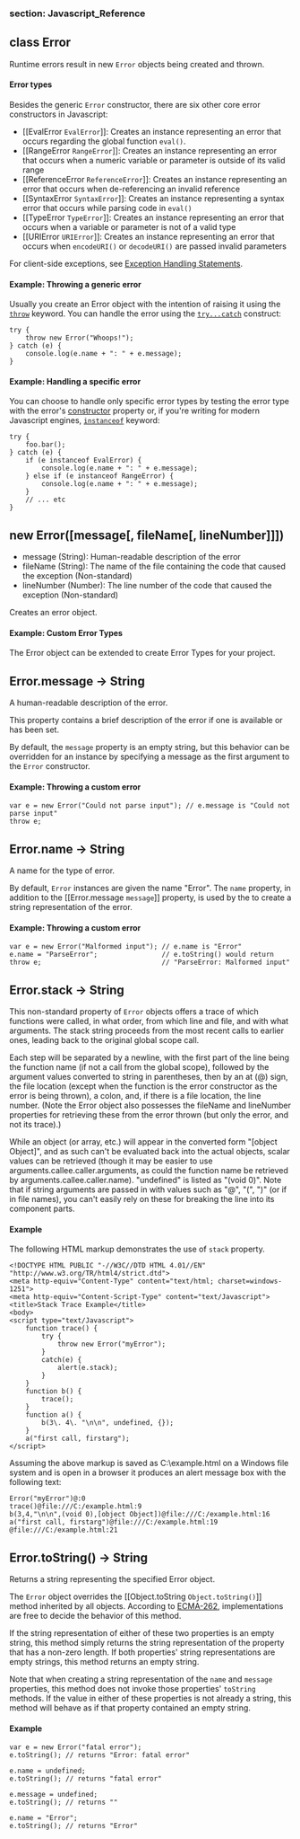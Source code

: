 
### section: Javascript_Reference
## class Error


Runtime errors result in new `Error` objects being created and thrown.

#### Error types

Besides the generic `Error` constructor, there are six other core error constructors in Javascript:

* [[EvalError `EvalError`]]: Creates an instance representing an error that occurs regarding the global function `eval()`.
* [[RangeError `RangeError`]]: Creates an instance representing an error that occurs when a numeric variable or parameter is outside of its valid range
* [[ReferenceError `ReferenceError`]]: Creates an instance representing an error that occurs when de-referencing an invalid reference
* [[SyntaxError `SyntaxError`]]: Creates an instance representing a syntax error that occurs while parsing code in `eval()`
* [[TypeError `TypeError`]]: Creates an instance representing an error that occurs when a variable or parameter is not of a valid type
* [[URIError `URIError`]]: Creates an instance representing an error that occurs when `encodeURI()` or `decodeURI()` are passed invalid parameters

For client-side exceptions, see [Exception Handling Statements](https://developer.mozilla.org/en/Javascript/Guide/Statements#Exception_Handling_Statements).

        
#### Example: Throwing a generic error

Usually you create an Error object with the intention of raising it using the [`throw`](https://developer.mozilla.org/en/Javascript/Reference/Statements/throw "en/Javascript/Reference/Statements/throw") keyword. You can handle the error using the [`try...catch`](https://developer.mozilla.org/en/Javascript/Reference/Statements/try...catch "en/Javascript/Reference/Statements/try...catch") construct:
    
	try {
		throw new Error("Whoops!");
	} catch (e) {
		console.log(e.name + ": " + e.message);
	}
            
#### Example: Handling a specific error

You can choose to handle only specific error types by testing the error type with the error's [constructor](https://developer.mozilla.org/en/Javascript/Reference/Global_Objects/Object/constructor "en/Javascript/Reference/Global_Objects/Object/constructor") property or, if you're writing for modern Javascript engines, [`instanceof`](https://developer.mozilla.org/en/Javascript/Reference/Operators/instanceof "en/Javascript/Reference/Operators/Special_Operators/instanceof_Operator") keyword:
    
	try {
		foo.bar();
	} catch (e) {
		if (e instanceof EvalError) {
	 		console.log(e.name + ": " + e.message);
		} else if (e instanceof RangeError) {
			console.log(e.name + ": " + e.message);
	  	}
		// ... etc
	}




## new Error([message[, fileName[, lineNumber]]])
- message (String): Human-readable description of the error
- fileName (String): The name of the file containing the code that caused the exception (Non-standard)
- lineNumber (Number): The line number of the code that caused the exception (Non-standard)

Creates an error object.

#### Example: Custom Error Types

The Error object can be extended to create Error Types for your project.

<script src='http://snippets.c9.io/github.com/c9/nodemanual.org-examples/js_doc/Error/error.1.js?linestart=3&lineend=0&showlines=false' defer='defer'></script>




## Error.message -> String
    
A human-readable description of the error.

This property contains a brief description of the error if one is available or has been set. 

By default, the `message` property is an empty string, but this behavior can be overridden for an instance by specifying a message as the first argument to the `Error` constructor.

#### Example: Throwing a custom error

	var e = new Error("Could not parse input"); // e.message is "Could not parse input"
	throw e;
    



## Error.name -> String
   
A name for the type of error.
    
By default, `Error` instances are given the name "Error". The `name` property, in addition to the [[Error.message `message`]] property, is used by the to create a string representation of the error.

#### Example: Throwing a custom error

	var e = new Error("Malformed input"); // e.name is "Error"
	e.name = "ParseError";                // e.toString() would return
	throw e;                              // "ParseError: Malformed input"




## Error.stack -> String

This non-standard property of `Error` objects offers a trace of which functions were called, in what order, from which line and file, and with what arguments. The stack string proceeds from the most recent calls to earlier ones, leading back to the original global scope call.

Each step will be separated by a newline, with the first part of the line being the function name (if not a call from the global scope), followed by the argument values converted to string in parentheses, then by an at (@) sign, the file location (except when the function is the error constructor as the error is being thrown), a colon, and, if there is a file location, the line number. (Note the Error object also possesses the fileName and lineNumber properties for retrieving these from the error thrown (but only the error, and not its trace).)

While an object (or array, etc.) will appear in the converted form "[object Object]", and as such can't be evaluated back into the actual objects, scalar values can be retrieved (though it may be easier to use arguments.callee.caller.arguments, as could the function name be retrieved by arguments.callee.caller.name). "undefined" is listed as "(void 0)". Note that if string arguments are passed in with values such as "@", "(", ")" (or if in file names), you can't easily rely on these for breaking the line into its component parts.

#### Example

The following HTML markup demonstrates the use of `stack` property.

	<!DOCTYPE HTML PUBLIC "-//W3C//DTD HTML 4.01//EN" "http://www.w3.org/TR/html4/strict.dtd">
	<meta http-equiv="Content-Type" content="text/html; charset=windows-1251">
	<meta http-equiv="Content-Script-Type" content="text/Javascript">
	<title>Stack Trace Example</title>
	<body>
    <script type="text/Javascript">
        function trace() {
            try {
                throw new Error("myError");
            }
            catch(e) {
                alert(e.stack);
            }
        }
        function b() {
            trace();
        }
        function a() {
            b(3\. 4\. "\n\n", undefined, {});
        }
        a("first call, firstarg");
    </script>
        
Assuming the above markup is saved as C:\example.html on a Windows file system and is open in a browser it produces an alert message box with the following text:

	Error("myError")@:0
	trace()@file:///C:/example.html:9
	b(3,4,"\n\n",(void 0),[object Object])@file:///C:/example.html:16
	a("first call, firstarg")@file:///C:/example.html:19
	@file:///C:/example.html:21





## Error.toString() -> String

Returns a string representing the specified Error object.
    

The `Error` object overrides the [[Object.toString `Object.toString()`]] method inherited by all objects. According to [ECMA-262](https://developer.mozilla.org/en/ECMAScript), implementations are free to decide the behavior of this method.

If the string representation of either of these two properties is an empty string, this method simply returns the string representation of the property that has a non-zero length. If both properties' string representations are empty strings, this method returns an empty string.

Note that when creating a string representation of the `name` and `message` properties, this method does not invoke those properties' `toString` methods. If the value in either of these properties is not already a string, this method will behave as if that property contained an empty string.

#### Example

	var e = new Error("fatal error");
	e.toString(); // returns "Error: fatal error"

	e.name = undefined;
	e.toString(); // returns "fatal error"

	e.message = undefined;
	e.toString(); // returns ""

	e.name = "Error";
	e.toString(); // returns "Error"


